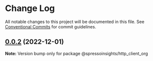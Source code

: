 # Change Log

All notable changes to this project will be documented in this file.
See [Conventional Commits](https://conventionalcommits.org) for commit guidelines.

## [0.0.2](/compare/v0.0.1...v0.0.2) (2022-12-01)

**Note:** Version bump only for package @spressoinsights/http_client_org
